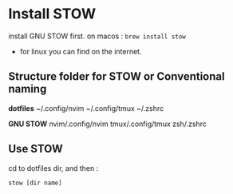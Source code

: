 # Install STOW

install GNU STOW first.
on macos :
`brew install stow`

- for linux you can find on the internet.

## Structure folder for STOW or Conventional naming

**dotfiles**
~/.config/nvim
~/.config/tmux
~/.zshrc

**GNU STOW**
nvim/.config/nvim
tmux/.config/tmux
zsh/.zshrc

## Use STOW

cd to dotfiles dir, and then :

`stow [dir name]`
